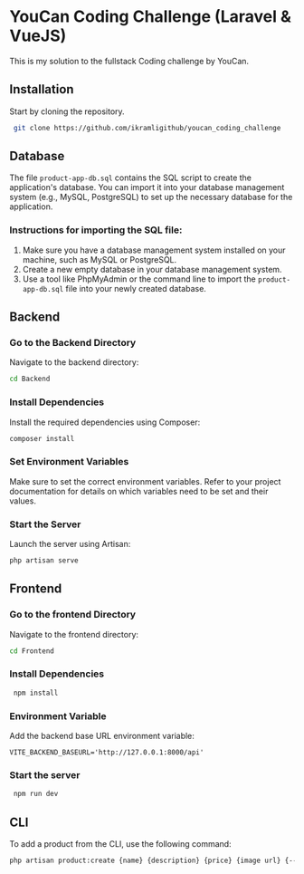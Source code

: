 # YouCan Coding Challenge (Laravel & VueJS)
This is my solution to the fullstack Coding challenge by YouCan.
## Installation
Start by cloning the repository.

```bash
 git clone https://github.com/ikramligithub/youcan_coding_challenge
```
## Database

The file `product-app-db.sql` contains the SQL script to create the application's database. You can import it into your database management system (e.g., MySQL, PostgreSQL) to set up the necessary database for the application.

### Instructions for importing the SQL file:

1. Make sure you have a database management system installed on your machine, such as MySQL or PostgreSQL.
2. Create a new empty database in your database management system.
3. Use a tool like PhpMyAdmin or the command line to import the `product-app-db.sql` file into your newly created database.

## Backend 

### Go to the Backend Directory

Navigate to the backend directory:

```bash
cd Backend
```
### Install Dependencies
Install the required dependencies using Composer:
```bash
composer install
```
### Set Environment Variables
Make sure to set the correct environment variables. Refer to your project documentation for details on which variables need to be set and their values.

### Start the Server
Launch the server using Artisan:

```bash
php artisan serve
```

## Frontend

### Go to the frontend Directory

Navigate to the frontend directory:


```bash
cd Frontend
```
### Install Dependencies

```bash
 npm install
```
### Environment Variable

Add the backend base URL environment variable:

```plaintext
VITE_BACKEND_BASEURL='http://127.0.0.1:8000/api'
```
### Start the server
```bash
 npm run dev
```

## CLI
To add a product from the CLI, use the following command:
```bash
php artisan product:create {name} {description} {price} {image url} {--c|categories=*}
```


